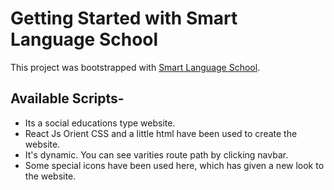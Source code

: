 # Getting Started with Smart Language School

This project was bootstrapped with [Smart Language School](https://smart-language-school.netlify.app/).

## Available Scripts-
- Its a social educations type website.
- React Js Orient CSS and a little html have been used to create the website.
- It's dynamic. You can see varities route path by clicking navbar.
- Some special icons have been used here, which has given a new look to the website.

